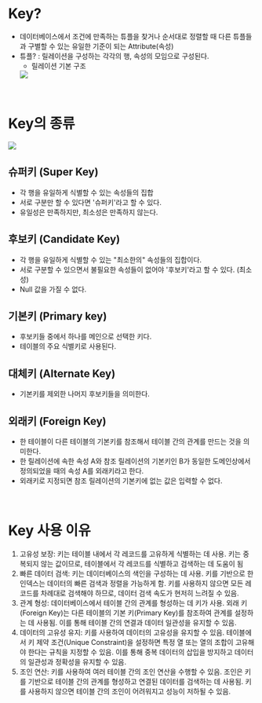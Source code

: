 # Key?

- 데이터베이스에서 조건에 만족하는 튜플을 찾거나 순서대로 정렬할 때 다른 튜플들과 구별할 수 있는 유일한 기준이 되는 Attribute(속성)
- 튜플? : 릴레이션을 구성하는 각각의 행, 속성의 모임으로 구성된다.
    - 릴레이션 기본 구조
    <img src="https://img1.daumcdn.net/thumb/R1280x0/?scode=mtistory2&fname=https%3A%2F%2Fblog.kakaocdn.net%2Fdn%2F9PZHv%2Fbtq2lAE2xpY%2FHfgOTfyyYlhGDH0bLt4IIk%2Fimg.png"/>
<br/>

# Key의 종류

<img src="https://velog.velcdn.com/images/hoha/post/be7bdce1-d4e6-45a7-b528-634f5257c714/image.png"/>

## 슈퍼키 ****(Super Key)****

- 각 행을 유일하게 식별할 수 있는 속성들의 집합
- 서로 구분만 할 수 있다면 '슈퍼키'라고 할 수 있다.
- 유일성은 만족하지만, 최소성은 만족하지 않는다.

## 후보키 ****(Candidate Key)****

- 각 행을 유일하게 식별할 수 있는 "최소한의" 속성들의 집합이다.
- 서로 구분할 수 있으면서 불필요한 속성들이 없어야 '후보키'라고 할 수 있다. (최소성)
- Null 값을 가질 수 없다.

## 기본키 ****(Primary key)****

- 후보키들 중에서 하나를 메인으로 선택한 키다.
- 테이블의 주요 식별키로 사용된다.

## 대체키 ****(Alternate Key)****

- 기본키를 제외한 나머지 후보키들을 의미한다.

## 외래키 ****(Foreign Key)****

- 한 테이블이 다른 테이블의 기본키를 참조해서 테이블 간의 관계를 만드는 것을 의미한다.
- 한 릴레이션에 속한 속성 A와 참조 릴레이션의 기본키인 B가 동일한 도메인상에서 정의되었을 때의 속성 A를 외래키라고 한다.
- 외래키로 지정되면 참조 릴레이션의 기본키에 없는 값은 입력할 수 없다.
<br/>


# Key 사용 이유

1. 고유성 보장: 키는 테이블 내에서 각 레코드를 고유하게 식별하는 데 사용. 키는 중복되지 않는 값이므로, 테이블에서 각 레코드를 식별하고 검색하는 데 도움이 됨
2. 빠른 데이터 검색: 키는 데이터베이스의 색인을 구성하는 데 사용. 키를 기반으로 한 인덱스는 데이터의 빠른 검색과 정렬을 가능하게 함. 키를 사용하지 않으면 모든 레코드를 차례대로 검색해야 하므로, 데이터 검색 속도가 현저히 느려질 수 있음.
3. 관계 형성: 데이터베이스에서 테이블 간의 관계를 형성하는 데 키가 사용. 외래 키(Foreign Key)는 다른 테이블의 기본 키(Primary Key)를 참조하여 관계를 설정하는 데 사용됨. 이를 통해 테이블 간의 연결과 데이터 일관성을 유지할 수 있음.
4. 데이터의 고유성 유지: 키를 사용하여 데이터의 고유성을 유지할 수 있음. 테이블에서 키 제약 조건(Unique Constraint)을 설정하면 특정 열 또는 열의 조합이 고유해야 한다는 규칙을 지정할 수 있음. 이를 통해 중복 데이터의 삽입을 방지하고 데이터의 일관성과 정확성을 유지할 수 있음.
5. 조인 연산: 키를 사용하여 여러 테이블 간의 조인 연산을 수행할 수 있음. 조인은 키를 기반으로 테이블 간의 관계를 형성하고 연결된 데이터를 검색하는 데 사용됨. 키를 사용하지 않으면 테이블 간의 조인이 어려워지고 성능이 저하될 수 있음.
